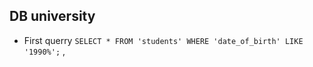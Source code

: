 ## DB university

- First querry ```SELECT * FROM 'students' WHERE 'date_of_birth' LIKE '1990%';``` ,
